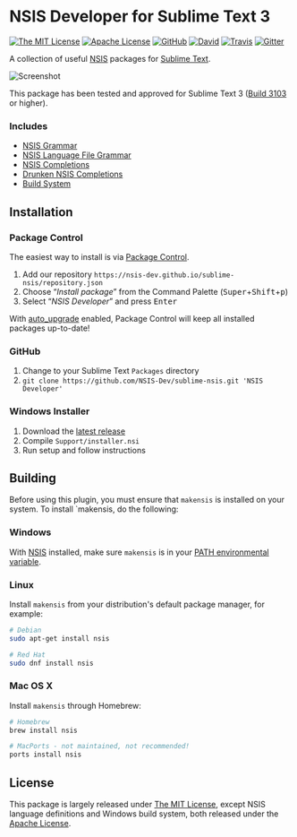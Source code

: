 # NSIS Developer for Sublime Text 3

[![The MIT License](https://img.shields.io/badge/license-MIT-orange.svg?style=flat-square)](http://opensource.org/licenses/MIT)
[![Apache License](https://img.shields.io/badge/license-Apache-orange.svg?style=flat-square)](https://www.apache.org/licenses/LICENSE-2.0)
[![GitHub](https://img.shields.io/github/release/NSIS-Dev/sublime-nsis.svg?style=flat-square)](https://github.com/NSIS-Dev/sublime-nsis/releases)
[![David](https://img.shields.io/david/dev/NSIS-Dev/sublime-nsis.svg?style=flat-square)](https://david-dm.org/NSIS-Dev/sublime-nsis#info=devDependencies)
[![Travis](https://img.shields.io/travis/NSIS-Dev/sublime-nsis.svg?style=flat-square)](https://travis-ci.org/NSIS-Dev/sublime-nsis)
[![Gitter](https://img.shields.io/badge/chat-Gitter-ff69b4.svg?style=flat-square)](https://gitter.im/NSIS-Dev/SublimeText)

A collection of useful [NSIS](http://nsis.sourceforge.net) packages for [Sublime Text](http://www.sublimetext.com/).

![Screenshot](https://raw.githubusercontent.com/NSIS-Dev/sublime-nsis/master/screenshot.png)

This package has been tested and approved for Sublime Text 3 ([Build 3103](http://www.sublimetext.com/blog/articles/sublime-text-3-build-3103) or higher).

### Includes

* [NSIS Grammar](https://github.com/SublimeText/NSIS)
* [NSIS Language File Grammar](https://github.com/idleberg/sublime-nlf)
* [NSIS Completions](https://github.com/idleberg/sublime-nsis)
* [Drunken NSIS Completions](https://github.com/idleberg/sublime-drunken-nsis)
* [Build System](https://github.com/idleberg/sublime-makensis)

## Installation

### Package Control

The easiest way to install is via [Package Control](https://packagecontrol.io/).

1. Add our repository `https://nsis-dev.github.io/sublime-nsis/repository.json`
2. Choose “*Install package*” from the Command Palette (<kbd>Super</kbd>+<kbd>Shift</kbd>+<kbd>p</kbd>)
3. Select “*NSIS Developer*” and press <kbd>Enter</kbd>

With [auto_upgrade](http://wbond.net/sublime_packages/package_control/settings/) enabled, Package Control will keep all installed packages up-to-date!

### GitHub

1. Change to your Sublime Text `Packages` directory
2. `git clone https://github.com/NSIS-Dev/sublime-nsis.git 'NSIS Developer'`

### Windows Installer

1. Download the [latest release](https://github.com/NSIS-Dev/sublime-nsis/releases)
2. Compile `Support/installer.nsi`
3. Run setup and follow instructions

## Building

Before using this plugin, you must ensure that `makensis` is installed on your system. To install `makensis, do the following:

### Windows

With [NSIS](https://sourceforge.net/p/nsis) installed, make sure `makensis` is in your [PATH environmental variable](http://superuser.com/a/284351/195953).

### Linux

Install `makensis` from your distribution's default package manager, for example:

```bash
# Debian
sudo apt-get install nsis

# Red Hat
sudo dnf install nsis
```

### Mac OS X

Install `makensis` through Homebrew:

```bash
# Homebrew
brew install nsis

# MacPorts - not maintained, not recommended!
ports install nsis
```

## License

This package is largely released under [The MIT License](http://opensource.org/licenses/MIT), except NSIS language definitions and Windows build system, both released under the [Apache License](https://www.apache.org/licenses/LICENSE-2.0).